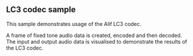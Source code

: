 ## LC3 codec sample

This sample demonstrates usage of the Alif LC3 codec.

A frame of fixed tone audio data is created, encoded and then decoded. The input and output audio data is visualised to demonstrate the results of the LC3 codec.
